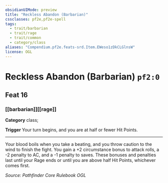 ```yaml
---
obsidianUIMode: preview
title: "Reckless Abandon (Barbarian)"
cssclasses: pf2e,pf2e-spell
tags:
  - trait/barbarian
  - trait/rage
  - trait/common
  - category/class
aliases: "Compendium.pf2e.feats-srd.Item.EWeso1zDkCLGlnsW"
license: OGL
---
```

# Reckless Abandon (Barbarian) `pf2:0`
## Feat 16
### [[barbarian]][[rage]]

**Category** class; 




**Trigger** Your turn begins, and you are at half or fewer Hit Points.

* * *

Your blood boils when you take a beating, and you throw caution to the wind to finish the fight. You gain a +2 circumstance bonus to attack rolls, a -2 penalty to AC, and a -1 penalty to saves. These bonuses and penalties last until your Rage ends or until you are above half Hit Points, whichever comes first.

*Source: Pathfinder Core Rulebook*
*OGL*